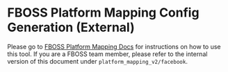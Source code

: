 # FBOSS Platform Mapping Config Generation (External)

Please go to [FBOSS Platform Mapping Docs](https://facebook.github.io/fboss/docs/developing/platform_mapping/#platform-mapping-generation-workflow) for instructions on how to use this tool. If you are a FBOSS team member, please refer to the internal version of this document under `platform_mapping_v2/facebook`.
